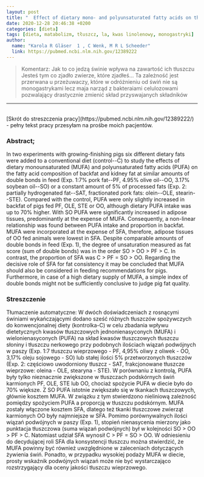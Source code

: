 ```yaml
---
layout: post
title: "  Effect of dietary mono- and polyunsaturated fatty acids on the fatty acid composition of pigs' adiose tissues"
date: 2020-12-28 20:46:38 +0200
categories: [dieta]
tags: [dieta, matabolizm, tłuszcz, la, kwas linolenowy, monogastryki]
author:
  name: "Karola R Gläser  1 , C Wenk, M R L Scheeder"
  link: https://pubmed.ncbi.nlm.nih.gov/12389222
---
```

> Komentarz: Jak to co jedzą świnie wpływa na zawartość ich tłuszczu
> Jesteś tym co zjadło zwierze, które zjadłeś... Ta zależność jest przerwana u przeżuwaczy, które w odróżnieniu od świń nie są monogastrykami lecz maja narząd z bakteraiami celulozowami pozwalający drastycznie zmienić skład przyswajanych składników

<hr>
<br>
[Skrót do streszczenia pracy](https://pubmed.ncbi.nlm.nih.gov/12389222/) - pełny tekst pracy przesyłam na prośbe moich pacjentów.


### Abstract;
In two experiments with growing-finishing pigs six different dietary fats were added to a conventional diet (control--C) to study the effects of dietary monounsaturated (MUFA) and polyunsaturated fatty acids (PUFA) on the fatty acid composition of backfat and kidney fat at similar amounts of double bonds in feed (Exp. 1:7% pork fat--PF, 4.95% olive oil--OO, 3.17% soybean oil--SO) or a constant amount of 5% of processed fats (Exp. 2: partially hydrogenated fat--SAT, fractionated pork fats: olein--OLE, stearin--STE). Compared with the control, PUFA were only slightly increased in backfat of pigs fed PF, OLE, STE or OO, although dietary PUFA intake was up to 70% higher. With SO PUFA were significantly increased in adipose tissues, predominantly at the expense of MUFA. Consequently, a non-linear relationship was found between PUFA intake and proportion in backfat. MUFA were incorporated at the expense of SFA, therefore, adipose tissues of OO fed animals were lowest in SFA. Despite comparable amounts of double bonds in feed (Exp. 1), the degree of unsaturation measured as fat score (sum of double bonds) was in the order SO > OO > PF > C. In contrast, the proportion of SFA was C > PF = SO > OO. Regarding the decisive role of SFA for fat consistency it may be concluded that MUFA should also be considered in feeding recommendations for pigs. Furthermore, in case of a high dietary supply of MUFA, a simple index of double bonds might not be sufficiently conclusive to judge pig fat quality.

### Streszczenie
Tłumaczenie automatyczne:
W dwóch doświadczeniach z rosnącymi świniami wykańczającymi dodano sześć różnych tłuszczów spożywczych do konwencjonalnej diety (kontrolka-C) w celu zbadania wpływu dietetycznych kwasów tłuszczowych jednonienasyconych (MUFA) i wielonienasyconych (PUFA) na skład kwasów tłuszczowych tłuszczu słoniny i tłuszczu nerkowego przy podobnych ilościach wiązań podwójnych w paszy (Exp. 1:7 tłuszczu wieprzowego - PF, 4,95% oliwy z oliwek - OO, 3,17% oleju sojowego - SO) lub stałej ilości 5% przetworzonych tłuszczów (Exp. 2: częściowo uwodorniony tłuszcz - SAT, frakcjonowane tłuszcze wieprzowe: oleina - OLE, stearyna - STE). W porównaniu z kontrolą, PUFA były tylko nieznacznie zwiększone w tłuszczach podskórnych świń karmionych PF, OLE, STE lub OO, chociaż spożycie PUFA w diecie było do 70% większe. Z SO PUFA istotnie zwiększało się w tkankach tłuszczowych, głównie kosztem MUFA. W związku z tym stwierdzono nieliniową zależność pomiędzy spożyciem PUFA a proporcją w tłuszczu podskórnym. MUFA zostały włączone kosztem SFA, dlatego też tkanki tłuszczowe zwierząt karmionych OO były najmniejsze w SFA. Pomimo porównywalnych ilości wiązań podwójnych w paszy (Exp. 1), stopień nienasycenia mierzony jako punktacja tłuszczowa (suma wiązań podwójnych) był w kolejności SO > OO > PF > C. Natomiast udział SFA wynosił C > PF = SO > OO. W odniesieniu do decydującej roli SFA dla konsystencji tłuszczu można stwierdzić, że MUFA powinny być również uwzględnione w zaleceniach dotyczących żywienia świń. Ponadto, w przypadku wysokiej podaży MUFA w diecie, prosty wskaźnik podwójnych wiązań może nie być wystarczająco rozstrzygający dla oceny jakości tłuszczu wieprzowego.

